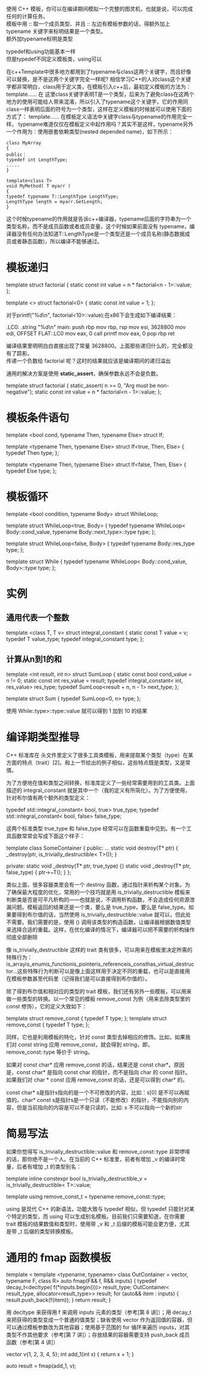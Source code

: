 使用 C++ 模板，你可以在编译期间模拟一个完整的图灵机，也就是说，可以完成任何的计算任务。  
模板中用 :: 取一个成员类型、并且 :: 左边有模板参数的话，得额外加上 typename 关键字来标明结果是一个类型。  
额外加typename标明是类型   

typedef和using功能基本一样  
但是typedef不同定义模板类，using可以  

在c++Template中很多地方都用到了typename与class这两个关键字，而且好像可以替换，是不是这两个关键字完全一样呢?
相信学习C++的人对class这个关键字都非常明白，class用于定义类，在模板引入c++后，最初定义模板的方法为： template<class T>...... 
在
这里class关键字表明T是一个类型，后来为了避免class在这两个地方的使用可能给人带来混淆，所以引入了typename这个关键字，它的作用同
class一样表明后面的符号为一个类型，这样在定义模板的时候就可以使用下面的方式了： template<typename
T>......
在模板定义语法中关键字class与typename的作用完全一样。
typename难道仅仅在模板定义中起作用吗？其实不是这样，typename另外一个作用为：使用嵌套依赖类型(nested depended name)，如下所示：

    class MyArray 
    { 
    public：
    typedef int LengthType;
    .....
    }

    template<class T>
    void MyMethod( T myarr ) 
    { 
    typedef typename T::LengthType LengthType; 
    LengthType length = myarr.GetLength; 
    }

这个时候typename的作用就是告诉c++编译器，typename后面的字符串为一个类型名称，而不是成员函数或者成员变量，这个时候如果前面没有
typename，编译器没有任何办法知道T::LengthType是一个类型还是一个成员名称(静态数据成员或者静态函数)，所以编译不能够通过。



# 模板递归 #  
template <int n>
struct factorial {
  static const int value =
    n * factorial<n - 1>::value;
};

template <>
struct factorial<0> {
  static const int value = 1;
};


对于printf("%d\n", factorial<10>::value);在x86下会生成如下编译结果：  

.LC0:
        .string "%d\n"
main:
        push    rbp
        mov     rbp, rsp
        mov     esi, 3628800
        mov     edi, OFFSET FLAT:.LC0
        mov     eax, 0
        call    printf
        mov     eax, 0
        pop     rbp
        ret

编译结果里明明白白直接出现了常量 3628800。上面那些递归什么的，完全都没有了踪影。  
传递一个负数给 factorial 呢？这时的结果就应该是编译期间的递归溢出  


通用的解决方案是使用 **static_assert**，确保参数永远不会是负数。  


template <int n>
struct factorial {
  static_assert(
    n >= 0,
    "Arg must be non-negative");
  static const int value =
    n * factorial<n - 1>::value;
};


# 模板条件语句 #  


template <bool cond,
          typename Then,
          typename Else>
struct If;

template <typename Then,
          typename Else>
struct If<true, Then, Else> {
  typedef Then type;
};

template <typename Then,
          typename Else>
struct If<false, Then, Else> {
  typedef Else type;
};

# 模板循环 #  



template <bool condition,
          typename Body>
struct WhileLoop;

template <typename Body>
struct WhileLoop<true, Body> {
  typedef typename WhileLoop<
    Body::cond_value,
    typename Body::next_type>::type
    type;
};

template <typename Body>
struct WhileLoop<false, Body> {
  typedef
    typename Body::res_type type;
};

template <typename Body>
struct While {
  typedef typename WhileLoop<
    Body::cond_value, Body>::type
    type;
};


# 实例 #  


## 通用代表一个整数 ##  

template <class T, T v>
struct integral_constant {
  static const T value = v;
  typedef T value_type;
  typedef integral_constant type;
};

## 计算从n到1的和 ##  


template <int result, int n>
struct SumLoop {
  static const bool cond_value =
    n != 0;
  static const int res_value =
    result;
  typedef integral_constant<
    int, res_value>
    res_type;
  typedef SumLoop<result + n, n - 1>
    next_type;
};

template <int n>
struct Sum {
  typedef SumLoop<0, n> type;
};

使用 While::type>::type::value 就可以得到 1 加到 10 的结果  



# 编译期类型推导 #  
C++ 标准库在 头文件里定义了很多工具类模板，用来提取某个类型（type）在某方面的特点（trait）[2]。和上一节给出的例子相似，这些特点既是类型，又是常值。  

为了方便地在值和类型之间转换，标准库定义了一些经常需要用到的工具类。上面描述的 integral_constant 就是其中一个（我的定义有所简化）。为了方便使用，针对布尔值有两个额外的类型定义：  



typedef std::integral_constant<
  bool, true> true_type;
typedef std::integral_constant<
  bool, false> false_type;  



这两个标准类型 true_type 和 false_type 经常可以在函数重载中见到。有一个工具函数常常会写成下面这个样子：  


template <typename T>
class SomeContainer {
public:
  …
  static void destroy(T* ptr)
  {
    _destroy(ptr,
      is_trivially_destructible<
        T>());
  }

private:
  static void _destroy(T* ptr,
                       true_type)
  {}
  static void _destroy(T* ptr,
                       false_type)
  {
    ptr->~T();
  }
};

类似上面，很多容器类里会有一个 destroy 函数，通过指针来析构某个对象。为了确保最大程度的优化，常用的一个技巧就是用 is_trivially_destructible 模板来判断类是否是可平凡析构的——也就是说，不调用析构函数，不会造成任何资源泄漏问题。模板返回的结果还是一个类，要么是 true_type，要么是 false_type。如果要得到布尔值的话，当然使用 is_trivially_destructible::value 就可以，但此处不需要。我们需要的是，使用 () 调用该类型的构造函数，让编译器根据数值类型来选择合适的重载。这样，在优化编译的情况下，编译器可以把不需要的析构操作彻底全部删除  


像 is_trivially_destructible 这样的 trait 类有很多，可以用来在模板里决定所需的特殊行为：is_arrayis_enumis_functionis_pointeris_referenceis_consthas_virtual_destructor…这些特殊行为判断可以是像上面这样用于决定不同的重载，也可以是直接用在模板参数甚至代码里（记得我们是可以直接得到布尔值的）。  


除了得到布尔值和相对应的类型的 trait 模板，我们还有另外一些模板，可以用来做一些类型的转换。以一个常见的模板 remove_const 为例（用来去除类型里的 const 修饰），它的定义大致如下：  


template <class T>
struct remove_const {
  typedef T type;
};
template <class T>
struct remove_const<const T> {
  typedef T type;
}; 


同样，它也是利用模板的特化，针对 const 类型去掉相应的修饰。比如，如果我们对 const string 应用 remove_const，就会得到 string，即，remove_const::type 等价于 string。  

如果对 const char* 应用 remove_const 的话，结果还是 const char*。原因是，const char* 是指向 const char 的指针，而不是指向 char 的 const 指针。如果我们对 char * const 应用 remove_const 的话，还是可以得到 char* 的。  

const char* s是指针s指向的是一个不可修改的内容，比如：s[0] 是不可以再赋值的。char* const s是指针s是一个只读（不能修改）的指针，不能指向别的内容，但是当前指向的内容是可以不是只读的，比如: s 不可以指向一个新的str  


# 简易写法 #  

如果你觉得写 is_trivially_destructible::value 和 remove_const::type 非常啰嗦的话，那你绝不是一个人。在当前的 C++ 标准里，前者有增加 _v 的编译时常量，后者有增加 _t 的类型别名：  



template <class T>
inline constexpr bool
  is_trivially_destructible_v =
    is_trivially_destructible<
      T>::value;  



template <class T>
using remove_const_t =
  typename remove_const<T>::type;  


using 是现代 C++ 的新语法，功能大致与 typedef 相似，但 typedef 只能针对某个特定的类型，而 using 可以生成别名模板。目前我们只需要知道，在你需要 trait 模板的结果数值和类型时，使用带 _v 和 _t 后缀的模板可能会更方便，尤其是带 _t 后缀的类型转换模板。   

# 通用的 fmap 函数模板 #


template <
  template <typename, typename>
  class OutContainer = vector,
  typename F, class R>
auto fmap(F&& f, R&& inputs)
{
  typedef decay_t<decltype(
    f(*inputs.begin()))>
    result_type;
  OutContainer<
    result_type,
    allocator<result_type>>
    result;
  for (auto&& item : inputs) {
    result.push_back(f(item));
  }
  return result;
}


用 decltype 来获得用 f 来调用 inputs 元素的类型（参考[第 8 讲]）；用 decay_t 来把获得的类型变成一个普通的值类型；缺省使用 vector 作为返回值的容器，但可以通过模板参数改为其他容器；使用基于范围的 for 循环来遍历 inputs，对其类型不作其他要求（参考[第 7 讲]）；存放结果的容器需要支持 push_back 成员函数（参考[第 4 讲]）  



vector<int> v{1, 2, 3, 4, 5};
int add_1(int x)
{
    return x + 1;
}

auto result = fmap(add_1, v);  






